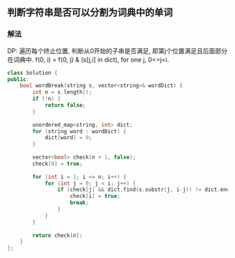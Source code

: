 ## 判断字符串是否可以分割为词典中的单词
### 解法
DP: 遍历每个终止位置, 判断从0开始的子串是否满足, 即第j个位置满足且后面部分在词典中.
f(0, i) = f(0, j) & (s[j,i] in dict), for one j, 0<=j<i.
```c++
class Solution {
public:
    bool wordBreak(string s, vector<string>& wordDict) { 
        int n = s.length();
        if (!n) {
            return false;
        }
        
        unordered_map<string, int> dict;
        for (string word : wordDict) {
            dict[word] = 0;
        }
        
        vector<bool> check(n + 1, false);
        check[0] = true;
        
        for (int i = 1; i <= n; i++) {
            for (int j = 0; j < i; j++) {
                if (check[j] && dict.find(s.substr(j, i-j)) != dict.end()) {
                    check[i] = true;
                    break;
                }
            }
        }
        
        return check[n];
    }
};
```
